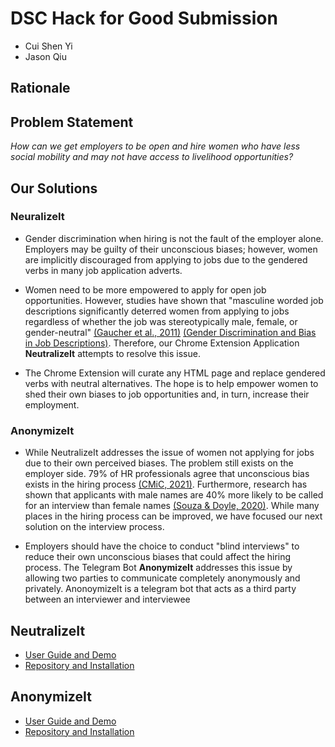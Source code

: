 # DSC Hack for Good Submission
- Cui Shen Yi
- Jason Qiu

## Rationale
## Problem Statement
_How can we get employers to be open and hire women who have less social mobility and may not have access to livelihood opportunities?_

## Our Solutions
### NeuralizeIt
- Gender discrimination when hiring is not the fault of the employer alone. Employers may be guilty of their unconscious biases; however, women are implicitly discouraged from applying to jobs due to the gendered verbs in many job application adverts.

- Women need to be more empowered to apply for open job opportunities. However, studies have shown that "masculine worded job descriptions significantly deterred women from applying to jobs regardless of whether the job was stereotypically male, female, or gender-neutral" [(Gaucher et al., 2011)](https://doi.apa.org/doiLanding?doi=10.1037%2Fa0022530) [(Gender Discrimination and Bias in Job Descriptions)](https://www.paycor.com/resource-center/articles/are-your-job-descriptions-driving-away-talent-with-unconscious-gender-bias/). Therefore, our Chrome Extension Application **NeutralizeIt** attempts to resolve this issue. 

- The Chrome Extension will curate any HTML page and replace gendered verbs with neutral alternatives. The hope is to help empower women to shed their own biases to job opportunities and, in turn, increase their employment.

### AnonymizeIt
- While NeutralizeIt addresses the issue of women not applying for jobs due to their own perceived biases. The problem still exists on the employer side. 79% of HR professionals agree that unconscious bias exists in the hiring process [(CMiC, 2021)](https://cmicglobal.com/resources/uncovering-unconscious-bias-in-workplace-hiring-practices-key-statistics-and-proven-solutions/#:~:text=Racial%20Bias%3A&text=75%25%20higher%20likelihood%20to%20secure,with%20%E2%80%9CLatino%2Dsounding%E2%80%9D%20names). Furthermore, research has shown that applicants with male names are 40% more likely to be called for an interview than female names [(Souza & Doyle, 2020)](https://www.brighttalk.com/webcast/17947/438643). While many places in the hiring process can be improved, we have focused our next solution on the interview process. 

- Employers should have the choice to conduct "blind interviews" to reduce their own unconscious biases that could affect the hiring process. The Telegram Bot **AnonymizeIt** addresses this issue by allowing two parties to communicate completely anonymously and privately. AnonoymizeIt is a telegram bot that acts as a third party between an interviewer and interviewee


## NeutralizeIt
- [User Guide and Demo](https://dsc-hackforgood-2022.github.io/NeutralizeIt/)
- [Repository and Installation](https://github.com/DSC-HackForGood-2022/NeutralizeIt)

## AnonymizeIt
- [User Guide and Demo](https://dsc-hackforgood-2022.github.io/AnonymizeIt/)
- [Repository and Installation](https://github.com/DSC-HackForGood-2022/AnonymizeIt)

